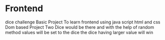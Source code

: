 # Frontend
dice challenge
Basic Project To learn frontend using java script html and css 
Dom based Project
Two Dice would be there and with the help of random method values will be set to the dice 
the dice having larger value will win
